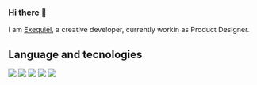 ### Hi there 👋

I am [Exequiel](https://www.linkedin.com/in/exequiel-lobaiza/), a creative developer, currently workin as Product Designer. 

## Language and tecnologies
<img src="https://img.shields.io/badge/JavaScript-EFD81D?style=for-the-badge&logo=javascript&logoColor=black" /> <img src="https://img.shields.io/badge/Next.js-000000?style=for-the-badge&logo=nextdotjs&logoColor=white" />
<img src="https://img.shields.io/badge/-React.Js-61DAFB?logo=react&logoColor=black&style=for-the-badge">
<img src="https://img.shields.io/badge/-Tailwind-38BDF8?logo=tailwind-css&logoColor=black&style=for-the-badge">
<img src="https://img.shields.io/badge/-Three.js-000000?logo=three.js&logoColor=white&style=for-the-badge">
